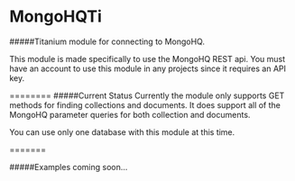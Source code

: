 MongoHQTi
=========

#####Titanium module for connecting to MongoHQ.


This module is made specifically to use the MongoHQ REST api. You must have an account to use this module in any projects 
since it requires an API key. 

========
#####Current Status
Currently the module only supports GET methods for finding collections and documents. It does support all of the MongoHQ
parameter queries for both collection and documents. 

You can use only one database with this module at this time. 

=======

#####Examples
coming soon...
